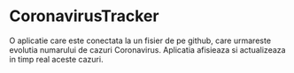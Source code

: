 # CoronavirusTracker

O aplicatie care este conectata la un fisier de pe github, care urmareste evolutia numarului de cazuri Coronavirus. 
Aplicatia afisieaza si actualizeaza in timp real aceste cazuri. 
